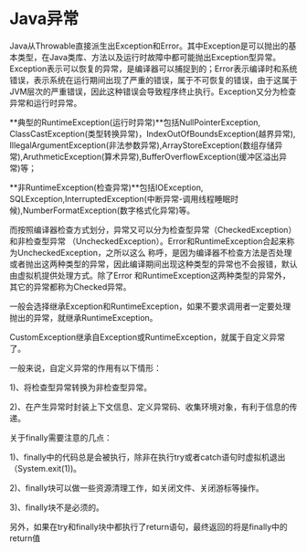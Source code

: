 # Java异常

Java从Throwable直接派生出Exception和Error。其中Exception是可以抛出的基本类型，在Java类库、方法以及运行时故障中都可能抛出Exception型异常。Exception表示可以恢复的异常，是编译器可以捕捉到的；Error表示编译时和系统错误，表示系统在运行期间出现了严重的错误，属于不可恢复的错误，由于这属于JVM层次的严重错误，因此这种错误会导致程序终止执行。Exception又分为检查异常和运行时异常。

**典型的RuntimeException(运行时异常)**包括NullPointerException, ClassCastException(类型转换异常)，IndexOutOfBoundsException(越界异常), IllegalArgumentException(非法参数异常),ArrayStoreException(数组存储异常),AruthmeticException(算术异常),BufferOverflowException(缓冲区溢出异常)等；

**非RuntimeException(检查异常)**包括IOException, SQLException,InterruptedException(中断异常-调用线程睡眠时候),NumberFormatException(数字格式化异常)等。

而按照编译器检查方式划分，异常又可以分为检查型异常（CheckedException）和非检查型异常 （UncheckedException）。Error和RuntimeException合起来称为UncheckedException，之所以这么 称呼，是因为编译器不检查方法是否处理或者抛出这两种类型的异常，因此编译期间出现这种类型的异常也不会报错，默认由虚拟机提供处理方式。除了Error 和RuntimeException这两种类型的异常外，其它的异常都称为Checked异常。

一般会选择继承Exception和RuntimeException，如果不要求调用者一定要处理抛出的异常，就继承RuntimeException。

CustomException继承自Exception或RuntimeException，就属于自定义异常了。

一般来说，自定义异常的作用有以下情形：

1)、将检查型异常转换为非检查型异常。

2)、在产生异常时封装上下文信息、定义异常码、收集环境对象，有利于信息的传递。



关于finally需要注意的几点：

1)、finally中的代码总是会被执行，除非在执行try或者catch语句时虚拟机退出（System.exit(1))。

2)、finally块可以做一些资源清理工作，如关闭文件、关闭游标等操作。

3)、finally块不是必须的。

另外，如果在try和finally块中都执行了return语句，最终返回的将是finally中的return值